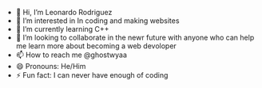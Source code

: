 - 👋 Hi, I’m Leonardo Rodriguez
- 👀 I’m interested in In coding and making websites
- 🌱 I’m currently learning C++
- 💞️ I’m looking to collaborate in the newr future with anyone who can help me learn more about becoming a web devoloper
- 📫 How to reach me @ghostwyaa
- 😄 Pronouns: He/Him
- ⚡ Fun fact: I can never have enough of coding

<!---
Ghostlyyuh/Ghostlyyuh is a ✨ special ✨ repository because its `README.md` (this file) appears on your GitHub profile.
You can click the Preview link to take a look at your changes.
--->
